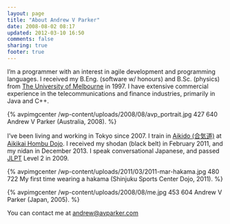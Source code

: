 ```yaml
---
layout: page
title: "About Andrew V Parker"
date: 2008-08-02 08:17
updated: 2012-03-10 16:50
comments: false
sharing: true
footer: true
---
```

I’m a programmer with an interest in agile development and programming languages. I received my B.Eng. (software w/ honours) and B.Sc. (physics) from [The University of Melbourne](http://www.unimelb.edu.au/) in 1997. I have extensive commercial experience in the telecommunications and finance industries, primarily in Java and C++.

{% avpimgcenter /wp-content/uploads/2008/08/avp_portrait.jpg 427 640 Andrew V Parker (Australia, 2008). %}

I’ve been living and working in Tokyo since 2007. I train in [Aikido (合気道)](http://en.wikipedia.org/wiki/Aikido) at [Aikikai Hombu Dojo](http://aikikai.or.jp). I received my shodan (black belt) in February 2011, and my nidan in December 2013. I speak conversational Japanese, and passed [JLPT](http://www.jees.or.jp/jlpt/en/index.htm) Level 2 in 2009.

{% avpimgcenter /wp-content/uploads/2011/03/2011-mar-hakama.jpg 480 722 My first time wearing a hakama (Shinjuku Sports Center Dojo, 2011). %}</a>

{% avpimgcenter /wp-content/uploads/2008/08/me.jpg 453 604 Andrew V Parker (Japan, 2005). %}

You can contact me at [andrew@avparker.com](mailto://andrew@avparker.com)
